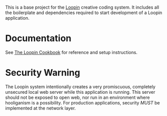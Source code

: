 This is a base project for the [Loopin](https://github.com/koopero/loopin) creative coding system. It includes all the boilerplate and dependencies required to start development of a Loopin application.

# Documentation

See [The Loopin Cookbook](COOKBOOK.md) for reference and setup instructions.

# Security Warning
The Loopin system intentionally creates a very promiscuous, completely unsecured local web server while this application is running. This server should not be exposed to open web, nor run in an environment where hooliganism is a possibility. For production applications, security *MUST* be implemented at the network layer.

